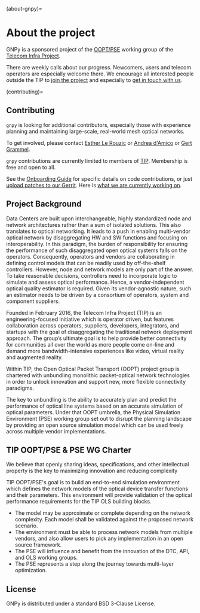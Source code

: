 (about-gnpy)=
# About the project

GNPy is a sponsored project of the [OOPT/PSE](https://telecominfraproject.com/open-optical-packet-transport/) working group of the [Telecom Infra Project](http://telecominfraproject.com).

There are weekly calls about our progress.
Newcomers, users and telecom operators are especially welcome there.
We encourage all interested people outside the TIP to [join the project](https://telecominfraproject.com/apply-for-membership/) and especially to [get in touch with us](https://github.com/Telecominfraproject/oopt-gnpy/discussions).

(contributing)=
## Contributing

`gnpy` is looking for additional contributors, especially those with experience planning and maintaining large-scale, real-world mesh optical networks.

To get involved, please contact [Esther Le Rouzic](mailto:esther.lerouzic@orange.com) or
[Andrea d'Amico](mailto:adamico@nec-labs.com) or [Gert Grammel](mailto:ggrammel@juniper.net).

`gnpy` contributions are currently limited to members of [TIP](http://telecominfraproject.com).
Membership is free and open to all.

See the [Onboarding Guide](https://github.com/Telecominfraproject/gnpy/wiki/Onboarding-Guide) for specific details on code contributions, or just [upload patches to our Gerrit](https://review.gerrithub.io/Documentation/intro-gerrit-walkthrough-github.html).
Here is [what we are currently working on](https://review.gerrithub.io/q/project:Telecominfraproject/oopt-gnpy+status:open).

## Project Background

Data Centers are built upon interchangeable, highly standardized node and network architectures rather than a sum of isolated solutions.
This also translates to optical networking.
It leads to a push in enabling multi-vendor optical network by disaggregating HW and SW functions and focusing on interoperability.
In this paradigm, the burden of responsibility for ensuring the performance of such disaggregated open optical systems falls on the operators.
Consequently, operators and vendors are collaborating in defining control models that can be readily used by off-the-shelf controllers.
However, node and network models are only part of the answer.
To take reasonable decisions, controllers need to incorporate logic to simulate and assess optical performance.
Hence, a vendor-independent optical quality estimator is required.
Given its vendor-agnostic nature, such an estimator needs to be driven by a consortium of operators, system and component suppliers.

Founded in February 2016, the Telecom Infra Project (TIP) is an engineering-focused initiative which is operator driven, but features collaboration across operators, suppliers, developers, integrators, and startups with the goal of disaggregating the traditional network deployment approach.
The group’s ultimate goal is to help provide better connectivity for communities all over the world as more people come on-line and demand more bandwidth-intensive experiences like video, virtual reality and augmented reality.

Within TIP, the Open Optical Packet Transport (OOPT) project group is chartered with unbundling monolithic packet-optical network technologies in order to unlock innovation and support new, more flexible connectivity paradigms.

The key to unbundling is the ability to accurately plan and predict the performance of optical line systems based on an accurate simulation of optical parameters.
Under that OOPT umbrella, the Physical Simulation Environment (PSE) working group set out to disrupt the planning landscape by providing an open source simulation model which can be used freely across multiple vendor implementations.

## TIP OOPT/PSE & PSE WG Charter

We believe that openly sharing ideas, specifications, and other intellectual property is the key to maximizing innovation and reducing complexity

TIP OOPT/PSE's goal is to build an end-to-end simulation environment which defines the network models of the optical device transfer functions and their parameters.
This environment will provide validation of the optical performance requirements for the TIP OLS building blocks.

- The model may be approximate or complete depending on the network complexity.
Each model shall be validated against the proposed network scenario.
- The environment must be able to process network models from multiple vendors, and also allow users to pick any implementation in an open source framework.
- The PSE will influence and benefit from the innovation of the DTC, API, and OLS working groups.
- The PSE represents a step along the journey towards multi-layer optimization.

License
-------

GNPy is distributed under a standard BSD 3-Clause License.
